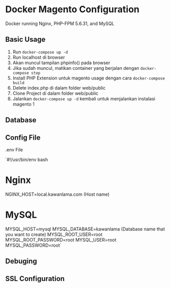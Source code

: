 # Docker Magento Configuration

Docker running Nginx, PHP-FPM 5.6.31, and MySQL

## Basic Usage

1. Run `docker-compose up -d`
2. Run localhost di browser
3. Akan muncul tampilan phpinfo() pada browser
4. Jika sudah muncul, matikan container yang berjalan dengan `docker-compose stop`
5. Install PHP Extension untuk magento usage dengan cara `docker-compose build`
6. Delete index.php di dalam folder web/public
7. Clone Project di dalam folder web/public
8. Jalankan `docker-compose up -d` kembali untuk menjalankan instalasi magento 1

## Database

## Config File
.env File

`#!/usr/bin/env bash

# Nginx
NGINX_HOST=local.kawanlama.com (Host name)

# MySQL
MYSQL_HOST=mysql
MYSQL_DATABASE=kawanlama (Database name that you want to create)
MYSQL_ROOT_USER=root
MYSQL_ROOT_PASSWORD=root
MYSQL_USER=root
MYSQL_PASSWORD=root`


## Debuging

## SSL Configuration

